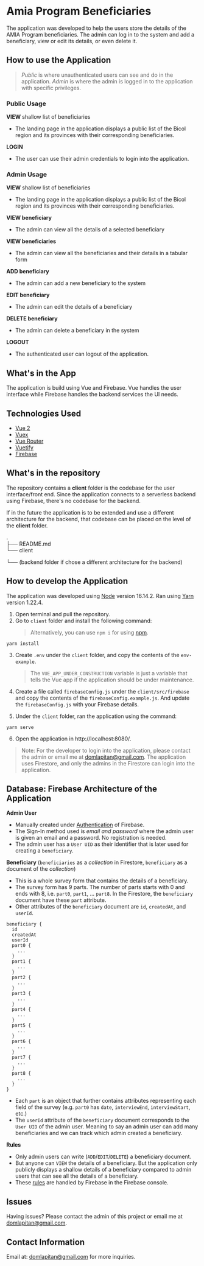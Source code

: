 # Amia Program Beneficiaries

The application was developed to help the users store the details of the AMIA Program beneficiaries. The admin can log in to the system and add a beneficiary, view or edit its details, or even delete it.

## How to use the Application

> _Public_ is where unauthenticated users can see and do in the application. _Admin_ is where the admin is logged in to the application with specific privileges.

### Public Usage

**VIEW** shallow list of beneficiaries

- The landing page in the application displays a public list of the Bicol region and its provinces with their corresponding beneficiaries.

**LOGIN**

- The user can use their admin credentials to login into the application.

### Admin Usage

**VIEW** shallow list of beneficiaries

- The landing page in the application displays a public list of the Bicol region and its provinces with their corresponding beneficiaries.

**VIEW beneficiary**

- The admin can view all the details of a selected beneficiary

**VIEW beneficiaries**

- The admin can view all the beneficiaries and their details in a tabular form

**ADD beneficiary**

- The admin can add a new beneficiary to the system

**EDIT beneficiary**

- The admin can edit the details of a beneficiary

**DELETE beneficiary**

- The admin can delete a beneficiary in the system

**LOGOUT**

- The authenticated user can logout of the application.

## What's in the App

The application is build using Vue and Firebase.
Vue handles the user interface while Firebase handles the backend services the UI needs.

## Technologies Used

- [Vue 2](https://vuejs.org/)
- [Vuex](https://vuex.vuejs.org/)
- [Vue Router](https://router.vuejs.org/)
- [Vuetify](https://vuetifyjs.com/en/)
- [Firebase](https://firebase.google.com/)

## What's in the repository

The repository contains a **client** folder is the codebase for the user interface/front end.
Since the application connects to a serverless backend using Firebase, there's no codebase for the backend.

If in the future the application is to be extended and use a different architecture for the backend, that codebase can be placed on the level of the **client** folder.

.\
├── README.md\
└── client

└── (backend folder if chose a different architecture for the backend)

## How to develop the Application

The application was developed using [Node](https://nodejs.org/en/) version 16.14.2. Ran using [Yarn](https://yarnpkg.com/) version 1.22.4.

1. Open terminal and pull the repository.
2. Go to `client` folder and install the following command:
   > Alternatively, you can use `npm i` for using [npm](https://www.npmjs.com/).

```
yarn install
```

3. Create `.env` under the `client` folder, and copy the contents of the `env-example`.

   > The `VUE_APP_UNDER_CONSTRUCTION` variable is just a variable that tells the Vue app if the application should be under maintenance.

4. Create a file called `firebaseConfig.js` under the `client/src/firebase` and copy the contents of the `firebaseConfig.example.js`. And update the `firebaseConfig.js` with your Firebase details.

5. Under the `client` folder, ran the application using the command:

```
yarn serve
```

6. Open the application in http://localhost:8080/.

> Note: For the developer to login into the application, please contact the admin or email me at domlapitan@gmail.com. The application uses Firestore, and only the admins in the Firestore can login into the application.

## Database: Firebase Architecture of the Application

**Admin User**

- Manually created under [Authentication](https://firebase.google.com/docs/auth) of Firebase.
- The Sign-In method used is _email and password_ where the admin user is given an email and a password. No registration is needed.
- The admin user has a `User UID` as their identifier that is later used for creating a `beneficiary`.

**Beneficiary** (`beneficiaries` as a _collection_ in Firestore, `beneficiary` as a document of the _collection_)

- This is a whole survey form that contains the details of a beneficiary.
- The survey form has 9 parts. The number of parts starts with 0 and ends with 8, i.e. `part0`, `part1`, ... `part8`. In the Firestore, the `beneficiary` document have these `part` attribute.
- Other attributes of the `beneficiary` document are `id`, `createdAt`, and `userId`.

```
beneficiary {
  id
  createdAt
  userId
  part0 {
    ...
  }
  part1 {
    ...
  }
  part2 {
    ...
  }
  part3 {
    ...
  }
  part4 {
    ...
  }
  part5 {
    ...
  }
  part6 {
    ...
  }
  part7 {
    ...
  }
  part8 {
    ...
  }
}
```

- Each `part` is an object that further contains attributes representing each field of the survey (e.g. `part0` has `date`, `interviewEnd`, `interviewStart`, etc.)
- The `userId` attribute of the `beneficiary` document corresponds to the `User UID` of the admin user. Meaning to say an admin user can add many beneficiaries and we can track which admin created a beneficiary.

**Rules**

- Only admin users can write (`ADD`/`EDIT`/`DELETE`) a beneficiary document.
- But anyone can `VIEW` the details of a beneficiary. But the application only publicly displays a shallow details of a beneficiary compared to admin users that can see all the details of a beneficiary.
- These [rules](https://firebase.google.com/docs/firestore/security/get-started) are handled by Firebase in the Firebase console.

## Issues

Having issues? Please contact the admin of this project or email me at domlapitan@gmail.com.

## Contact Information

Email at: domlapitan@gmail.com for more inquiries.
